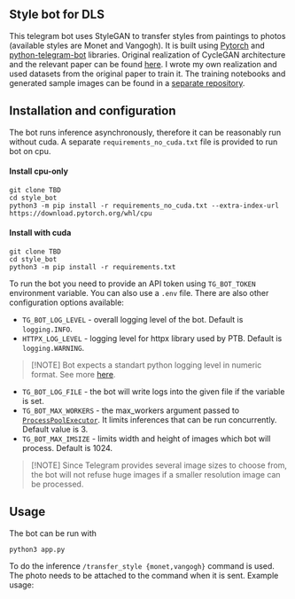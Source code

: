 ## Style bot for DLS
This telegram bot uses StyleGAN to transfer styles from paintings to photos (available styles are Monet and Vangogh). 
It is built using [Pytorch](https://pytorch.org/)
and [python-telegram-bot](https://github.com/python-telegram-bot/python-telegram-bot) libraries.
Original realization of CycleGAN architecture
and the relevant paper can be found [here](https://junyanz.github.io/CycleGAN/). I wrote my own realization and used datasets from the original paper to train it. The training notebooks and
generated sample images can be found in a
[separate repository](https://example.com).

## Installation and configuration

The bot runs inference asynchronously, therefore it can be reasonably run without cuda. A separate 
`requirements_no_cuda.txt` file is provided to run
bot on cpu.

#### Install cpu-only
```
git clone TBD
cd style_bot
python3 -m pip install -r requirements_no_cuda.txt --extra-index-url https://download.pytorch.org/whl/cpu
```
#### Install with cuda
```
git clone TBD
cd style_bot
python3 -m pip install -r requirements.txt
```


To run the bot you need to provide an API token using `TG_BOT_TOKEN` environment variable.
You can also use a `.env` file. There are also other configuration options available:
- `TG_BOT_LOG_LEVEL` - overall logging level of the bot. Default is `logging.INFO`.
- `HTTPX_LOG_LEVEL` - logging level for httpx library used by PTB. Default is `logging.WARNING`.

> [!NOTE] Bot expects a standart python logging level in numeric format. See more [here](https://docs.python.org/3/library/logging.html#logging-levels).

- `TG_BOT_LOG_FILE` - the bot will write logs into the given file if the variable is set.
- `TG_BOT_MAX_WORKERS` - the max_workers argument passed to [`ProcessPoolExecutor`](https://docs.python.org/3/library/concurrent.futures.html#processpoolexecutor). It limits inferences that can be run concurrently. Default value is 3.
- `TG_BOT_MAX_IMSIZE` - limits width and height of images which bot will process. Default is 1024.

> [!NOTE] Since Telegram provides several image sizes to choose from, the bot will not refuse
huge images if a smaller resolution image can be processed.

## Usage

The bot can be run with
```
python3 app.py 
```
To do the inference `/transfer_style {monet,vangogh}` command is used. The photo needs to be attached to the command when it is sent. Example usage:


